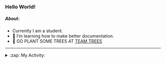 ### Hello World!

##### About:
- Currently I am a student.
- 🌱 I’m learning how to make better documentation.
- 🌱 GO PLANT SOME TREES AT [TEAM TREES](https://teamtrees.org/)

---
<details>
  <summary>:zap: My Activity:</summary>
  
<!--START_SECTION:waka-->
![Code Time](http://img.shields.io/badge/Code%20Time-1%2C250%20hrs%208%20mins-blue)

**I'm a Night 🦉** 

```text
🌞 Morning                2069 commits        ███░░░░░░░░░░░░░░░░░░░░░░   10.32 % 
🌆 Daytime                6706 commits        ████████░░░░░░░░░░░░░░░░░   33.44 % 
🌃 Evening                5789 commits        ███████░░░░░░░░░░░░░░░░░░   28.87 % 
🌙 Night                  5490 commits        ███████░░░░░░░░░░░░░░░░░░   27.38 % 
```
📅 **I'm Most Productive on Wednesday** 

```text
Monday                   2741 commits        ███░░░░░░░░░░░░░░░░░░░░░░   13.67 % 
Tuesday                  2739 commits        ███░░░░░░░░░░░░░░░░░░░░░░   13.66 % 
Wednesday                4739 commits        ██████░░░░░░░░░░░░░░░░░░░   23.63 % 
Thursday                 2642 commits        ███░░░░░░░░░░░░░░░░░░░░░░   13.17 % 
Friday                   2190 commits        ███░░░░░░░░░░░░░░░░░░░░░░   10.92 % 
Saturday                 1749 commits        ██░░░░░░░░░░░░░░░░░░░░░░░   08.72 % 
Sunday                   3254 commits        ████░░░░░░░░░░░░░░░░░░░░░   16.23 % 
```


📊 **This Week I Spent My Time On** 

```text
🔥 Editors: 
Android Studio           3 hrs 47 mins       ██████████████████░░░░░░░   72.21 % 
IntelliJ                 1 hr 27 mins        ███████░░░░░░░░░░░░░░░░░░   27.79 % 

🐱‍💻 Projects: 
e-wallet                 2 hrs 48 mins       █████████████░░░░░░░░░░░░   53.33 % 
library_management_system1 hr 20 mins        ██████░░░░░░░░░░░░░░░░░░░   25.52 % 
Unknown Project          20 mins             ██░░░░░░░░░░░░░░░░░░░░░░░   06.43 % 
CSE224-Fundamentals-of-An16 mins             █░░░░░░░░░░░░░░░░░░░░░░░░   05.38 % 
swagstore                15 mins             █░░░░░░░░░░░░░░░░░░░░░░░░   04.84 % 
```


 Last Updated on 09/11/2023 05:11:40 UTC
<!--END_SECTION:waka-->
</details>
